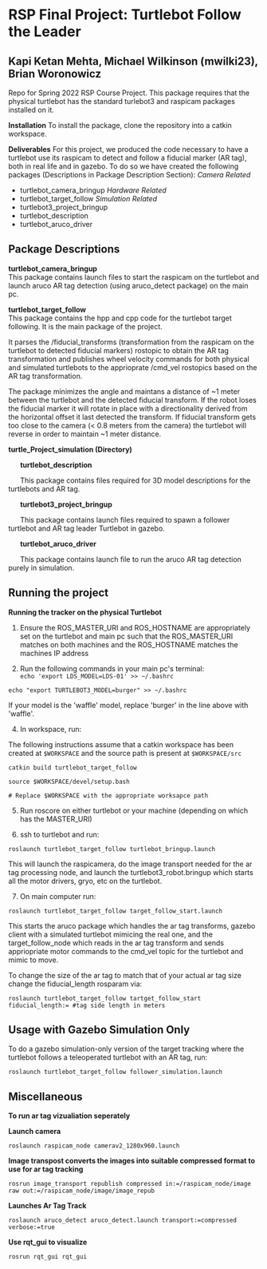 # RSP Final Project: Turtlebot Follow the Leader
Kapi Ketan Mehta, Michael Wilkinson (mwilki23), Brian Woronowicz
------------------------------------------------
Repo for Spring 2022 RSP Course Project.
This package requires that the physical turtlebot has the standard turlebot3 and raspicam packages installed on it.

__Installation__
To install the package, clone the repository into a catkin workspace.

__Deliverables__
For this project, we produced the code necessary to have a turtlebot use its raspicam to detect and follow a fiducial marker (AR tag), both in real life and in gazebo. To do so we have created the following packages (Descriptions in Package Description Section):
_Camera Related_
- turtlebot_camera_bringup
_Hardware Related_
- turtlebot_target_follow
_Simulation Related_
- turtlebot3_project_bringup
- turtlebot_description
- turtlebot_aruco_driver

__Package Descriptions__
------------------------------------------------
__turtlebot_camera_bringup__  
This package contains launch files to start the raspicam on the turtlebot and launch aruco AR tag detection (using aruco_detect package) on the main pc.

__turtlebot_target_follow__  
This package contains the hpp and cpp code for the turtlebot target following. It is the main package of the project.  
	
It parses the /fiducial_transforms (transformation from the raspicam on the turtlebot to detected fiducial markers) rostopic to obtain the AR tag transformation and publishes wheel velocity commands for both physical and simulated turtlebots to the apprioprate /cmd_vel rostopics based on the AR tag transformation.   
	
The package minimizes the angle and maintans a distance of ~1 meter between the turtlebot and the detected fiducial transform. If the robot loses the fiducial marker it will rotate in place with a directionality derived from the horizontal offset it last detected the transform. If fiducial transform gets too close to the camera (< 0.8 meters from the camera) the turtlebot will reverse in order to maintain ~1 meter distance.  
	
	
__turtle_Project_simulation (Directory)__

&nbsp;&nbsp;&nbsp;&nbsp;&nbsp;&nbsp;__turtlebot_description__

&nbsp;&nbsp;&nbsp;&nbsp;&nbsp;&nbsp;This package contains files required for 3D model descriptions for the turtlebots and AR tag.  
	
&nbsp;&nbsp;&nbsp;&nbsp;&nbsp;&nbsp;__turtlebot3_project_bringup__

&nbsp;&nbsp;&nbsp;&nbsp;&nbsp;&nbsp;This package contains launch files required to spawn a follower turtlebot and AR tag leader Turtlebot in gazebo.  
	
&nbsp;&nbsp;&nbsp;&nbsp;&nbsp;&nbsp;__turtlebot_aruco_driver__

&nbsp;&nbsp;&nbsp;&nbsp;&nbsp;&nbsp;This package contains launch file to run the aruco AR tag detection purely in simulation.  
	

__Running the project__
------------------------------------------------

__Running the tracker on the physical Turtlebot__
1. Ensure the ROS_MASTER_URI and ROS_HOSTNAME are appropriately set on the turtlebot and main pc such that the ROS_MASTER_URI matches on both machines and the ROS_HOSTNAME matches the machines IP address

2. Run the following commands in your main pc's terminal:  
```echo 'export LDS_MODEL=LDS-01' >> ~/.bashrc```
	
```echo "export TURTLEBOT3_MODEL=burger" >> ~/.bashrc```

If your model is the 'waffle' model, replace 'burger' in the line above with 'waffle'.
	
4. In workspace, run:

The following instructions assume that a catkin workspace has been created at `$WORKSPACE` and the source path is present at `$WORKSPACE/src`

```catkin build turtlebot_target_follow```  
	
```
source $WORKSPACE/devel/setup.bash

# Replace $WORKSPACE with the appropriate worksapce path
```

5.  Run roscore on either turtlebot or your machine (depending on which has the MASTER_URI)

6. ssh to turtlebot and run:  
	
```roslaunch turtlebot_target_follow turtlebot_bringup.launch```

This will launch the raspicamera, do the image transport needed for the ar tag processing node, and launch the turtlebot3_robot.bringup which starts all the motor drivers, gryo, etc on the turtlebot. 

7. On main computer run:  
	
```roslaunch turtlebot_target_follow target_follow_start.launch```

This starts the aruco package which handles the ar tag transforms, gazebo client with a simulated turtlebot mimicing the real one, and the target_follow_node which reads in the ar tag transform and sends appriopriate motor commands to the cmd_vel topic for the turtlebot and mimic to move.

To change the size of the ar tag to match that of your actual ar tag size change the fiducial_length rosparam via:  
	
```roslaunch turtlebot_target_follow tartget_follow_start fiducial_length:= #tag side length in meters```
  
__Usage with Gazebo Simulation Only__
-----------------------------------------------

To do a gazebo simulation-only version of the target tracking where the turtlebot follows a teleoperated turtlebot with an AR tag, run:
	
```roslaunch turtlebot_target_follow follower_simulation.launch```

__Miscellaneous__
-----------------------------------------------

__To run ar tag vizualiation seperately__
	
__Launch camera__  
	
```roslaunch raspicam_node camerav2_1280x960.launch```

__Image transpost converts the images into suitable compressed format to use for ar tag tracking__
	
```rosrun image_transport republish compressed in:=/raspicam_node/image raw out:=/raspicam_node/image/image_repub```

__Launches Ar Tag Track__
	
```roslaunch aruco_detect aruco_detect.launch transport:=compressed verbose:=true```

__Use rqt_gui to visualize__
	
```rosrun rqt_gui rqt_gui```

